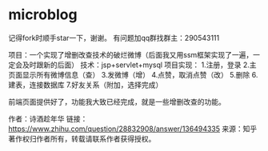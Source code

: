 # microblog
记得fork时顺手star一下，谢谢。
有问题加qq群找群主：290543111


项目：一个实现了增删改查技术的破烂微博（后面我又用ssm框架实现了一遍，一定会及时跟新的后面）
技术：jsp+servlet+mysql
项目实现：
1.注册，登录
2.主页面显示所有微博信息（查）
3.发微博（增）
4.点赞，取消点赞（改）
5.删除
6.建表，连接数据库
7.好友关系（附加，选择完成）

前端页面提供好了，功能我大致已经完成，就是一些增删改查的功能。

作者：诗酒趁年华
链接：https://www.zhihu.com/question/28832908/answer/136494335
来源：知乎
著作权归作者所有，转载请联系作者获得授权。
